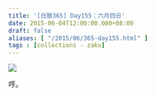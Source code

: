 ```yaml
---
title: '[白狼365] Day155：六月四日'
date: 2015-06-04T12:00:00.000+08:00
draft: false
aliases: [ "/2015/06/365-day155.html" ]
tags : [collections - zaku]
---
```


![](/images/zaku155.jpg)

哼。

